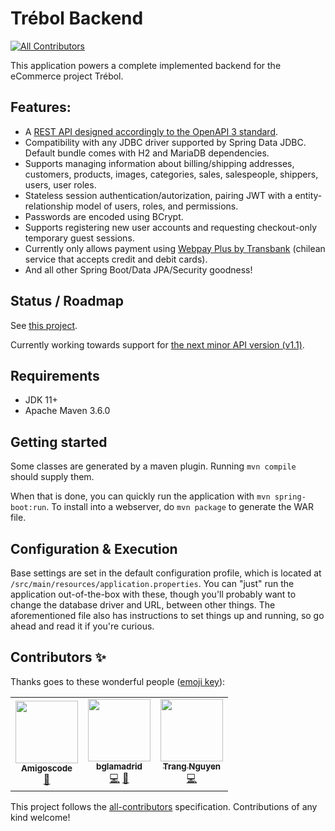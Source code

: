 # Trébol Backend
<!-- ALL-CONTRIBUTORS-BADGE:START - Do not remove or modify this section -->
[![All Contributors](https://img.shields.io/badge/all_contributors-3-orange.svg?style=flat-square)](#contributors-)
<!-- ALL-CONTRIBUTORS-BADGE:END -->

This application powers a complete implemented backend for the eCommerce project Trébol.

## Features:
* A [REST API designed accordingly to the OpenAPI 3 standard](https://github.com/trebol-ecommerce/trebol-api).
* Compatibility with any JDBC driver supported by Spring Data JDBC. Default bundle comes with H2 and MariaDB dependencies.
* Supports managing information about billing/shipping addresses, customers, products, images, categories, sales, salespeople, shippers, users, user roles.
* Stateless session authentication/autorization, pairing JWT with a entity-relationship model of users, roles, and permissions.
* Passwords are encoded using BCrypt.
* Supports registering new user accounts and requesting checkout-only temporary guest sessions.
* Currently only allows payment using [Webpay Plus by Transbank](https://transbankdevelopers.cl/producto/webpay) (chilean service that accepts credit and debit cards).
* And all other Spring Boot/Data JPA/Security goodness!

## Status / Roadmap

See [this project](https://github.com/trebol-ecommerce/spring-boot-backend/projects/1). 

Currently working towards support for [the next minor API version (v1.1)](https://github.com/trebol-ecommerce/api/releases/tag/v1.1.0).


## Requirements

* JDK 11+
* Apache Maven 3.6.0


## Getting started

Some classes are generated by a maven plugin. Running `mvn compile` should supply them.

When that is done, you can quickly run the application with `mvn spring-boot:run`. 
To install into a webserver, do `mvn package` to generate the WAR file.


## Configuration & Execution

Base settings are set in the default configuration profile, which is located
at `/src/main/resources/application.properties`.
You can "just" run the application out-of-the-box with these, though you'll
probably want to change the database driver and URL, between other things.
The aforementioned file also has instructions to set things up and running, so
go ahead and read it if you're curious.


## Contributors ✨

Thanks goes to these wonderful people ([emoji key](https://allcontributors.org/docs/en/emoji-key)):

<!-- ALL-CONTRIBUTORS-LIST:START - Do not remove or modify this section -->
<!-- prettier-ignore-start -->
<!-- markdownlint-disable -->
<table>
  <tr>
    <td align="center"><a href="http://amigoscode.com"><img src="https://avatars.githubusercontent.com/u/40702606?v=4?s=100" width="100px;" alt=""/><br /><sub><b>Amigoscode</b></sub></a><br /><a href="#ideas-amigoscode" title="Ideas, Planning, & Feedback">🤔</a></td>
    <td align="center"><a href="http://benjaminlamadrid.cl"><img src="https://avatars.githubusercontent.com/u/68207359?v=4?s=100" width="100px;" alt=""/><br /><sub><b>bglamadrid</b></sub></a><br /><a href="https://github.com/trebol-ecommerce/spring-boot-backend/commits?author=bglamadrid" title="Code">💻</a> <a href="#design-bglamadrid" title="Design">🎨</a></td>
    <td align="center"><a href="https://github.com/trangntt-016"><img src="https://avatars.githubusercontent.com/u/60552188?v=4?s=100" width="100px;" alt=""/><br /><sub><b>Trang Nguyen</b></sub></a><br /><a href="https://github.com/trebol-ecommerce/spring-boot-backend/commits?author=trangntt-016" title="Code">💻</a></td>
  </tr>
</table>

<!-- markdownlint-restore -->
<!-- prettier-ignore-end -->

<!-- ALL-CONTRIBUTORS-LIST:END -->

This project follows the [all-contributors](https://github.com/all-contributors/all-contributors) specification. Contributions of any kind welcome!
